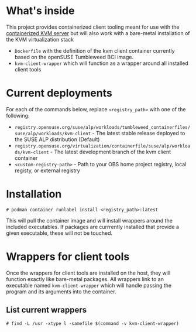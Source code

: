 # What's inside

This project provides containerized client tooling meant for use with the [containerized KVM server](https://github.com/openSUSE/kvm-server-container) but will also work with a bare-metal installation of the KVM virtualization stack

* `Dockerfile` with the definition of the kvm client container
currently based on the openSUSE Tumbleweed BCI image.
* `kvm-client-wrapper` which will function as a wrapper around all installed client tools

# Current deployments

For each of the commands below, replace `<registry_path>` with one of the following:

* `registry.opensuse.org/suse/alp/workloads/tumbleweed_containerfiles/suse/alp/workloads/kvm-client` - The latest stable release deployed to the SUSE ALP distribution (Default)
* `registry.opensuse.org/virtualization/containerfile/suse/alp/workloads/kvm-client` - The latest development branch of the kvm client container
* `<custom-registry-path>` - Path to your OBS home project registry, local registy, or external registry

# Installation
```
# podman container runlabel install <registry_path>:latest
```
This will pull the container image and will install wrappers around the included executables. If packages are currrently installed that provide a given executable, these will not be touched.

# Wrappers for client tools
Once the wrappers for client tools are installed on the host, they will function exactly like bare-metal packages. All wrappers link to an executable named `kvm-client-wrapper` which will handle passing the program and its arguments into the container.

## List current wrappers
```
# find -L /usr -xtype l -samefile $(command -v kvm-client-wrapper)
```
